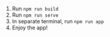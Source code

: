 1. Run `npm run build`
2. Run `npm run serve`
3. In separate terminal, run `npm run app`
4. Enjoy the app!
